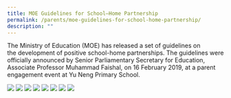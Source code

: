 ```yaml
---
title: MOE Guidelines for School–Home Partnership
permalink: /parents/moe-guidelines-for-school-home-partnership/
description: ""
---
```

<p>The Ministry of Education (MOE) has released a set of guidelines on the&nbsp;development of positive school-home partnerships. The guidelines were officially&nbsp;announced by Senior Parliamentary Secretary for Education, Associate Professor&nbsp;Muhammad Faishal, on 16 February 2019, at a parent engagement event at Yu Neng&nbsp;Primary School.</p>
<img src="/images/moeg1.jpg">
<img src="/images/moeg2.jpg">
<img src="/images/moeg3.jpg">
<img src="/images/moeg4.jpg">
<img src="/images/moeg5.jpg">
<img src="/images/moeg6.jpg">
<img src="/images/moeg7.jpg">
<img src="/images/moeg8.jpg">
